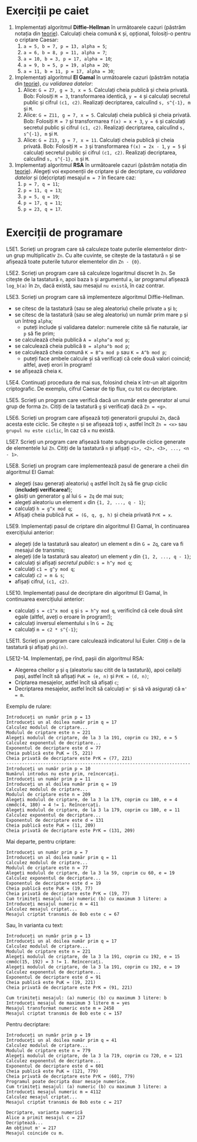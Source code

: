 # Exerciții pe caiet

1. Implementați algoritmul **Diffie-Hellman** în următoarele cazuri (păstrăm notația din [teorie](./README.md#diffie-hellman)). Calculați cheia comună `K` și, opțional, folosiți-o pentru o criptare Caesar:
   1. `a = 5, b = 7, p = 13, alpha = 5`;
   2. `a = 6, b = 8, p = 11, alpha = 7`;
   3. `a = 10, b = 3, p = 17, alpha = 10`;
   4. `a = 9, b = 5, p = 19, alpha = 20`;
   5. `a = 11, b = 11, p = 17, alpha = 30`;
2. Implementați algoritmul **El Gamal** în următoarele cazuri (păstrăm notația din [teorie](./README.md/#algoritmul-el-gamal)), *cu validarea datelor*:
   1. Alice: `G = Z7, g = 3, x = 5`. Calculați cheia publică și cheia privată. Bob: Folosiți `M = 3`, transformarea identică, `y = 4` și calculați secretul public și cifrul `(c1, c2)`. Realizați decriptarea, calculînd `s, s^{-1}, m` și `M`.
   2. Alice: `G = Z11, g = 7, x = 5`. Calculați cheia publică și cheia privată. Bob: Folosiți `M = 7` și transformarea `f(x) = x + 3`, `y = 6` și calculați secretul public și cifrul `(c1, c2)`. Realizați decriptarea, calculînd `s, s^{-1}, m` și `M`.
   3. Alice: `G = Z13, g = 7, x = 11`. Calculați cheia publică și cheia privată. Bob: Folosiți `M = 3` și transformarea `f(x) = 2x - 1`, `y = 5` și calculați secretul public și cifrul `(c1, c2)`. Realizați decriptarea, calculînd `s, s^{-1}, m` și `M`.
3. Implementați algoritmul **RSA** în următoarele cazuri (păstrăm notația din [teorie](./README.md/#rsa)). Alegeți voi  exponenții de criptare și de decriptare, *cu validarea datelor* și (de)criptați mesajul `m = 7` în fiecare caz:
   1. `p = 7, q = 11`;
   2. `p = 11, q = 13`;
   3. `p = 5, q = 19`;
   4. `p = 17, q = 11`;
   5. `p = 23, q = 17`.


# Exerciții de programare

L5E1. Scrieți un program care să calculeze toate puterile elementelor dintr-un
grup multiplicativ `Zn`. Cu alte cuvinte, se citește de la tastatură `n`
și se afișează toate puterile tuturor elementelor din `Zn - {0}`.

L5E2. Scrieți un program care să calculeze logaritmul discret în `Zn`.
Se citește de la tastatură `n`, apoi baza `b` și argumentul `a`, iar
programul afișează `log_b(a)` în `Zn`, dacă există, sau mesajul `nu există`,
în caz contrar.

L5E3. Scrieți un program care să implementeze algoritmul Diffie-Hellman.
- se citesc de la tastatură (sau se aleg aleatoriu) cheile private `a` și `b`;
- se citesc de la tastatură (sau se aleg aleatoriu) un număr prim mare `p` și un întreg `alpha`;
	+ puteți include și validarea datelor: numerele citite să fie naturale, iar `p` să fie prim;
- se calculează cheia publică `A = alpha^a mod p`;
- se calculează cheia publică `B = alpha^b mod p`;
- se calculează cheia comună `K = B^a mod p` sau `K = A^b mod p`;
	+ puteți face ambele calcule și să verificați că cele două valori coincid; altfel, aveți erori în program!
- se afișează cheia `K`.

L5E4. Continuați procedura de mai sus, folosind cheia `K` într-un alt algoritm
criptografic. De exemplu, cifrul Caesar de tip flux, cu tot cu decriptare.

L5E5. Scrieți un program care verifică dacă un număr este generator al unui grup de forma `Zn`.
Citiți de la tastatură `g` și verificați dacă `Zn = <g>`.

L5E6. Scrieți un program care afișează toți generatorii grupului `Zn`, dacă acesta este ciclic.
Se citește `n` și se afișează toți `x`, astfel încît `Zn = <x>` sau `grupul nu este ciclic`,
în caz că `x` nu există.

L5E7. Scrieți un program care afișează toate subgrupurile ciclice generate de elementele
lui `Zn`. Citiți de la tastatură `n` și afișați `<1>, <2>, <3>, ..., <n - 1>`.

L5E8. Scrieți un program care implementează pasul de generare a cheii din algoritmul El Gamal:
- alegeți (sau generați aleatoriu) `q` astfel încît `Zq` să fie grup ciclic (**includeți verificarea!**);
- găsiți un generator `g` al lui `G = Zq` de mai sus;
- alegeți aleatoriu un element `x` din `{1, 2, ..., q - 1}`;
- calculați `h = g^x mod q`;
- Afișați cheia publică `PuK = (G, q, g, h)` și cheia privată `PrK = x`.

L5E9. Implementați pasul de criptare din algoritmul El Gamal, în continuarea exercițiului anterior:
- alegeți (de la tastatură sau aleator) un element `m` din `G = Zq`, care va fi mesajul de transmis;
- alegeți (de la tastatură sau aleator) un element `y` din `{1, 2, ..., q - 1}`;
- calculați și afișați *secretul public*: `s = h^y mod q`;
- calculați `c1 = g^y mod q`;
- calculați `c2 = m & s`;
- afișați cifrul, `(c1, c2)`.

L5E10. Implementați pasul de decriptare din algoritmul El Gamal, în continuarea exercițiului anterior:
- calculați `s = c1^x mod q` și `s = h^y mod q`, verificînd că cele două sînt egale (altfel, aveți o eroare în program!);
- calculați inversul elementului `s` în `G = Zq`;
- calculați `m = c2 * s^{-1}`;

L5E11. Scrieți un program care calculează indicatorul lui Euler. Citiți `n` de la tastatură și afișați `phi(n)`.

L5E12-14. Implementați, pe rînd, pașii din algoritmul RSA:
- Alegerea cheilor `p` și `q` (aleatoriu sau citit de la tastatură), apoi ceilalți pași, astfel încît să afișați `PuK = (e, n)` și `PrK = (d, n)`;
- Criptarea mesajelor, astfel încît să afișați `c`;
- Decriptarea mesajelor, astfel încît să calculați `m'` și să vă asigurați că `m' = m`.

Exemplu de rulare:

```
Introduceți un număr prim p = 13
Introduceți un al doilea număr prim q = 17
Calculez modulul de criptare...
Modulul de criptare este n = 221
Alegeți modulul de criptare, de la 3 la 191, coprim cu 192, e = 5
Calculez exponentul de decriptare...
Exponentul de decriptare este d = 77
Cheia publică este PuK = (5, 221)
Cheia privată de decriptare este PrK = (77, 221)
----------------------------------------------------------------------
Introduceți un număr prim p = 10
Numărul introdus nu este prim, reîncercați.
Introduceți un număr prim p = 11
Introduceți un al doilea număr prim q = 19
Calculez modulul de criptare...
Modulul de criptare este n = 209
Alegeți modulul de criptare, de la 3 la 179, coprim cu 180, e = 4
cmmdc(4, 180) = 4 != 1. Reîncercați.
Alegeți modulul de criptare, de la 3 la 179, coprim cu 180, e = 11
Calculez exponentul de decriptare...
Exponentul de decriptare este d = 131
Cheia publică este PuK = (11, 209)
Cheia privată de decriptare este PrK = (131, 209)
```

Mai departe, pentru criptare:

```
Introduceți un număr prim p = 7
Introduceți un al doilea număr prim q = 11
Calculez modulul de criptare...
Modulul de criptare este n = 77
Alegeți modulul de criptare, de la 3 la 59, coprim cu 60, e = 19
Calculez exponentul de decriptare...
Exponentul de decriptare este d = 19
Cheia publică este PuK = (19, 77)
Cheia privată de decriptare este PrK = (19, 77)
Cum trimiteți mesajul: (a) numeric (b) cu maximum 3 litere: a
Introduceți mesajul numeric m = 411
Calculez mesajul criptat...
Mesajul criptat transmis de Bob este c = 67
```

Sau, în varianta cu text:

```
Introduceți un număr prim p = 13
Introduceți un al doilea număr prim q = 17
Calculez modulul de criptare...
Modulul de criptare este n = 221
Alegeți modulul de criptare, de la 3 la 191, coprim cu 192, e = 15
cmmdc(15, 192) = 3 != 1. Reîncercați.
Alegeți modulul de criptare, de la 3 la 191, coprim cu 192, e = 19
Calculez exponentul de decriptare...
Exponentul de decriptare este d = 91
Cheia publică este PuK = (19, 221)
Cheia privată de decriptare este PrK = (91, 221)

Cum trimiteți mesajul: (a) numeric (b) cu maximum 3 litere: b
Introduceți mesajul de maximum 3 litere m = yes
Mesajul transformat numeric este m = 2458
Mesajul criptat transmis de Bob este c = 157
```

Pentru decriptare:

```
Introduceți un număr prim p = 19
Introduceți un al doilea număr prim q = 41
Calculez modulul de criptare...
Modulul de criptare este n = 779
Alegeți modulul de criptare, de la 3 la 719, coprim cu 720, e = 121
Calculez exponentul de decriptare...
Exponentul de decriptare este d = 601
Cheia publică este PuK = (121, 779)
Cheia privată de decriptare este PrK = (601, 779)
Programul poate decripta doar mesaje numerice.
Cum trimiteți mesajul: (a) numeric (b) cu maximum 3 litere: a
Introduceți mesajul numeric m = 4112
Calculez mesajul criptat...
Mesajul criptat transmis de Bob este c = 217

Decriptare, varianta numerică
Alice a primit mesajul c = 217
Decriptează...
Am obținut m' = 217
Mesajul coincide cu m.
```